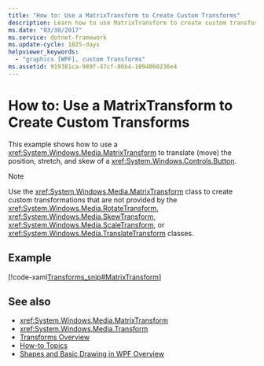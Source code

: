 ```yaml
---
title: "How to: Use a MatrixTransform to Create Custom Transforms"
description: Learn how to use MatrixTransform to create custom transforms and move the position, stretch, and skew of a Button.
ms.date: "03/30/2017"
ms.service: dotnet-framework
ms.update-cycle: 1825-days
helpviewer_keywords:
  - "graphics [WPF], custom Transforms"
ms.assetid: 919381ca-989f-47cf-86b4-1094060236e4
---
```

# How to: Use a MatrixTransform to Create Custom Transforms

This example shows how to use a <xref:System.Windows.Media.MatrixTransform> to translate (move) the position, stretch, and skew of a <xref:System.Windows.Controls.Button>.

> [!NOTE]
> Use the <xref:System.Windows.Media.MatrixTransform> class to create custom transformations that are not provided by the <xref:System.Windows.Media.RotateTransform>, <xref:System.Windows.Media.SkewTransform>, <xref:System.Windows.Media.ScaleTransform>, or <xref:System.Windows.Media.TranslateTransform> classes.

## Example

[!code-xaml[Transforms_snip#MatrixTransform](~/samples/snippets/csharp/VS_Snippets_Wpf/Transforms_snip/CS/MatrixTransformExample.xaml#matrixtransform)]

## See also

- <xref:System.Windows.Media.MatrixTransform>
- <xref:System.Windows.Media.Transform>
- [Transforms Overview](transforms-overview.md)
- [How-to Topics](transformations-how-to-topics.md)
- [Shapes and Basic Drawing in WPF Overview](shapes-and-basic-drawing-in-wpf-overview.md)
